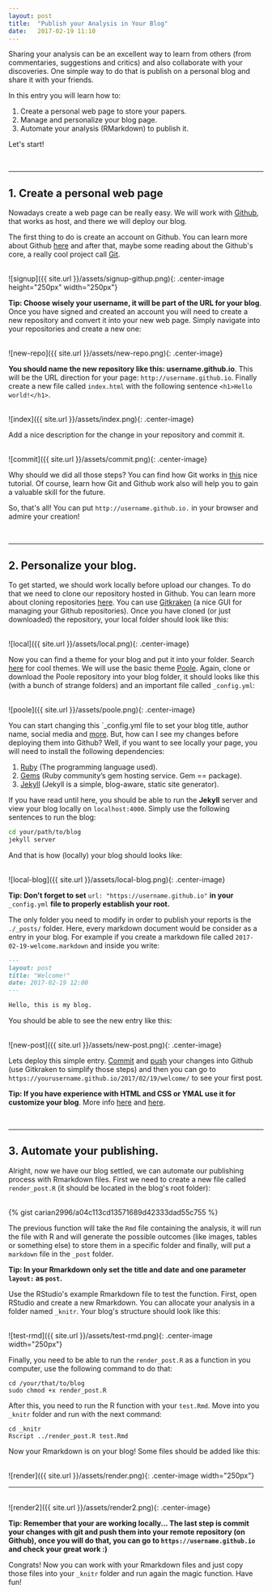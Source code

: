 ```yaml
---
layout: post
title:  "Publish your Analysis in Your Blog"
date:   2017-02-19 11:10
---
```


Sharing your analysis can be an excellent way to learn from others (from commentaries, suggestions and critics) and also collaborate with your discoveries. One simple way to do that is publish on a personal blog and share it with your friends.

In this entry you will learn how to:

1. Create a personal web page to store your papers.
2. Manage and personalize your blog page.
3. Automate your analysis (RMarkdown) to publish it.

Let's start!

<br>

--------
## 1. Create a personal web page
Nowadays create a web page can be really easy. We will work with [Github](https://github.com/), that works as host, and there we will deploy our blog. 

The first thing to do is create an account on Github. You can learn more about Github [here](https://techcrunch.com/2012/07/14/what-exactly-is-github-anyway/) and after that, maybe some reading about the Github's core, a really cool project call [Git](https://git-scm.com/).

<br>
![signup]({{ site.url }}/assets/signup-githup.png){: .center-image height="250px" width="250px"}
<br>

**Tip: Choose wisely your username, it will be part of the URL for your blog**. Once you have signed and created an account you will need to create a new repository and convert it into your new web page. Simply navigate into your repositories and create a new one:

<br>
![new-repo]({{ site.url }}/assets/new-repo.png){: .center-image}
<br>

**You should name the new repository like this: username.github.io**. This will be the URL direction for your page: `http://username.github.io`. Finally create a new file called `index.html` with the following sentence `<h1>Hello world!</h1>`.

<br>
![index]({{ site.url }}/assets/index.png){: .center-image}
<br>

Add a nice description for the change in your repository and commit it. 

<br>
![commit]({{ site.url }}/assets/commit.png){: .center-image}
<br>

Why should we did all those steps? You can find how Git works in [this](https://try.github.io/levels/1/challenges/1) nice tutorial. Of course, learn how Git and Github work also will help you to gain a valuable skill for the future.

So, that's all! You can put `http://username.github.io.` in your browser and admire your creation!

<br>

--------
## 2. Personalize your blog.
To get started, we should work locally before upload our changes. To do that we need to clone our repository hosted in Github. You can learn more about cloning repositories [here](https://help.github.com/articles/cloning-a-repository/). You can use [Gitkraken](https://www.gitkraken.com/) (a nice GUI for managing your Github repositories). Once you have cloned (or just downloaded) the repository, your local folder should look like this:

<br>
![local]({{ site.url }}/assets/local.png){: .center-image}
<br>

Now you can find a theme for your blog and put it into your folder. Search [here](http://google.com/#q=jekyll+themes) for cool themes. We will use the basic theme [Poole](https://github.com/poole/poole). Again, clone or download the Poole repository into your blog folder, it should looks like this (with a bunch of strange folders) and an important file called `_config.yml`:

<br>
![poole]({{ site.url }}/assets/poole.png){: .center-image}
<br>

You can start changing this `_config.yml file to set your blog title, author name, social media and [more](http://jekyllrb.com/docs/configuration/). But, how can I see my changes before deploying them into Github? Well, if you want to see locally your page, you will need to install the following dependencies:

1. [Ruby](https://www.ruby-lang.org/es/) (The programming language used).
2. [Gems](https://rubygems.org/) (Ruby community’s gem hosting service. Gem == package).
3. [Jekyll](https://jekyllrb.com/) (Jekyll is a simple, blog-aware, static site generator).

If you have read until here, you should be able to run the **Jekyll** server and view your blog locally on `localhost:4000`. Simply use the following sentences to run the blog:

```bash
cd your/path/to/blog
jekyll server
```

And that is how (locally) your blog should looks like: 

<br>
![local-blog]({{ site.url }}/assets/local-blog.png){: .center-image}
<br>

**Tip: Don't forget to set** `url: "https://username.github.io"` **in your** `_config.yml` **file to properly establish your root.**

The only folder you need to modify in order to publish your reports is the `./_posts/` folder. Here, every markdown document would be consider as a entry in your blog. For example if you create a markdown file called `2017-02-19-welcome.markdown` and inside you write: 

```markdown
---
layout: post
title: "Welcome!"
date: 2017-02-19 12:00
---

Hello, this is my blog. 
```

You should be able to see the new entry like this:

<br>
![new-post]({{ site.url }}/assets/new-post.png){: .center-image}
<br>

Lets deploy this simple entry. [Commit](https://try.github.io/levels/1/challenges/8) and [push](https://try.github.io/levels/1/challenges/11) your changes into Github (use Gitkraken to simplify those steps) and then you can go to `https://yourusername.github.io/2017/02/19/welcome/` to see your first post.

**Tip: If you have experience with HTML and CSS or YMAL use it for customize your blog**. More info [here](https://jekyllrb.com/docs/frontmatter/) and [here](https://webdesign.tutsplus.com/tutorials/how-to-set-up-a-jekyll-theme--cms-26332).

<br>

--------
## 3. Automate your publishing.

Alright, now we have our blog settled, we can automate our publishing process with Rmarkdown files. First we need to create a new file called `render_post.R` (it should be located in the blog's root folder):

<br>
{% gist carian2996/a04c113cd13571689d42333dad55c755 %}
<br>

The previous function will take the `Rmd` file containing the analysis, it will run the file with R and will generate the possible outcomes (like images, tables or something else) to store them in a specific folder and finally, will put a `markdown` file in the `_post` folder. 

**Tip: In your Rmarkdown only set the title and date and one parameter `layout:` as `post`.**

Use the RStudio's example Rmarkdown file to test the function. First, open RStudio and create a new Rmarkdown. You can allocate your analysis in a folder named `_knitr`. Your blog's structure should look like this:

<br>
![test-rmd]({{ site.url }}/assets/test-rmd.png){: .center-image width="250px"}
<br>

Finally, you need to be able to run the `render_post.R` as a function in you computer, use the following command to do that:

```shell
cd /your/that/to/blog
sudo chmod +x render_post.R
```

After this, you need to run the R function with your `test.Rmd`. Move into you `_knitr` folder and run with the next command:

```shell
cd _knitr
Rscript ../render_post.R test.Rmd
```

Now your Rmarkdown is on your blog! Some files should be added like this:

<br>
![render]({{ site.url }}/assets/render.png){: .center-image width="250px"}
<br>

--------

<br>
![render2]({{ site.url }}/assets/render2.png){: .center-image}
<br>

**Tip: Remember that your are working locally... The last step is commit your changes with git and push them into your remote repository (on Github), once you will do that, you can go to `https://username.github.io` and check your great work :)**

Congrats! Now you can work with your Rmarkdown files and just copy those files into your `_knitr` folder and run again the magic function. Have fun!